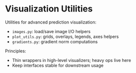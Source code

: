# Visualization Utilities

Utilities for advanced prediction visualization:

- `images.py`: load/save image I/O helpers
- `plot_utils.py`: grids, overlays, legends, axes helpers
- `gradients.py`: gradient norm computations

Principles:

- Thin wrappers in high-level visualizers; heavy ops live here
- Keep interfaces stable for downstream usage
